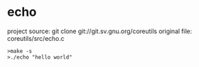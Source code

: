 # echo
project source: git clone git://git.sv.gnu.org/coreutils
original file: coreutils/src/echo.c

```
>make -s
>./echo "hello world"
```
